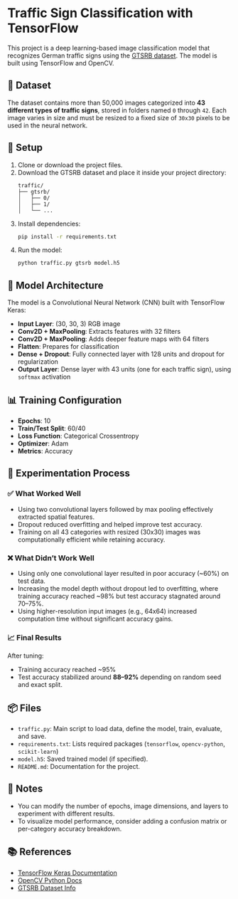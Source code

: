 # Traffic Sign Classification with TensorFlow

This project is a deep learning-based image classification model that recognizes German traffic signs using the [GTSRB dataset](https://benchmark.ini.rub.de/?section=gtsrb&subsection=dataset). The model is built using TensorFlow and OpenCV.

## 📁 Dataset

The dataset contains more than 50,000 images categorized into **43 different types of traffic signs**, stored in folders named `0` through `42`. Each image varies in size and must be resized to a fixed size of `30x30` pixels to be used in the neural network.

## 🚀 Setup

1. Clone or download the project files.
2. Download the GTSRB dataset and place it inside your project directory:
   ```
   traffic/
   ├── gtsrb/
   │   ├── 0/
   │   ├── 1/
   │   └── ...
   ```
3. Install dependencies:
   ```bash
   pip install -r requirements.txt
   ```
4. Run the model:
   ```bash
   python traffic.py gtsrb model.h5
   ```

## 🧠 Model Architecture

The model is a Convolutional Neural Network (CNN) built with TensorFlow Keras:

- **Input Layer**: (30, 30, 3) RGB image
- **Conv2D + MaxPooling**: Extracts features with 32 filters
- **Conv2D + MaxPooling**: Adds deeper feature maps with 64 filters
- **Flatten**: Prepares for classification
- **Dense + Dropout**: Fully connected layer with 128 units and dropout for regularization
- **Output Layer**: Dense layer with 43 units (one for each traffic sign), using `softmax` activation

## 📊 Training Configuration

- **Epochs**: 10  
- **Train/Test Split**: 60/40  
- **Loss Function**: Categorical Crossentropy  
- **Optimizer**: Adam  
- **Metrics**: Accuracy  

## 🧪 Experimentation Process

### ✅ What Worked Well

- Using two convolutional layers followed by max pooling effectively extracted spatial features.
- Dropout reduced overfitting and helped improve test accuracy.
- Training on all 43 categories with resized (30x30) images was computationally efficient while retaining accuracy.

### ❌ What Didn’t Work Well

- Using only one convolutional layer resulted in poor accuracy (~60%) on test data.
- Increasing the model depth without dropout led to overfitting, where training accuracy reached ~98% but test accuracy stagnated around 70–75%.
- Using higher-resolution input images (e.g., 64x64) increased computation time without significant accuracy gains.

### 📈 Final Results

After tuning:
- Training accuracy reached ~95%
- Test accuracy stabilized around **88–92%** depending on random seed and exact split.

## 📦 Files

- `traffic.py`: Main script to load data, define the model, train, evaluate, and save.
- `requirements.txt`: Lists required packages (`tensorflow`, `opencv-python`, `scikit-learn`)
- `model.h5`: Saved trained model (if specified).
- `README.md`: Documentation for the project.

## 📝 Notes

- You can modify the number of epochs, image dimensions, and layers to experiment with different results.
- To visualize model performance, consider adding a confusion matrix or per-category accuracy breakdown.

## 📚 References

- [TensorFlow Keras Documentation](https://www.tensorflow.org/api_docs/python/tf/keras)
- [OpenCV Python Docs](https://docs.opencv.org/4.x/d6/d00/tutorial_py_root.html)
- [GTSRB Dataset Info](https://benchmark.ini.rub.de/?section=gtsrb&subsection=news)
